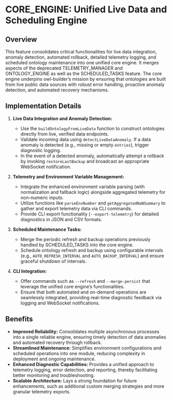 # CORE_ENGINE: Unified Live Data and Scheduling Engine

## Overview
This feature consolidates critical functionalities for live data integration, anomaly detection, automated rollback, detailed telemetry logging, and scheduled ontology maintenance into one unified core engine. It merges aspects of the deprecated TELEMETRY_MANAGER and ONTOLOGY_ENGINE as well as the SCHEDULED_TASKS feature. The core engine underpins owl-builder’s mission by ensuring that ontologies are built from live public data sources with robust error handling, proactive anomaly detection, and automated recovery mechanisms.

## Implementation Details
1. **Live Data Integration and Anomaly Detection:**
   - Use the `buildOntologyFromLiveData` function to construct ontologies directly from live, verified data endpoints.
   - Validate incoming data using `detectLiveDataAnomaly`. If a data anomaly is detected (e.g., missing or empty `entries`), trigger diagnostic logging.
   - In the event of a detected anomaly, automatically attempt a rollback by invoking `restoreLastBackup` and broadcast an appropriate WebSocket notification.

2. **Telemetry and Environment Variable Management:**
   - Integrate the enhanced environment variable parsing (with normalization and fallback logic) alongside aggregated telemetry for non-numeric inputs.
   - Utilize functions like `parseEnvNumber` and `getAggregatedNaNSummary` to gather and export telemetry data via CLI commands.
   - Provide CLI export functionality (`--export-telemetry`) for detailed diagnostics in JSON and CSV formats.

3. **Scheduled Maintenance Tasks:**
   - Merge the periodic refresh and backup operations previously handled by SCHEDULED_TASKS into the core engine.
   - Schedule ontology refresh and backup using configurable intervals (e.g., `AUTO_REFRESH_INTERVAL` and `AUTO_BACKUP_INTERVAL`) and ensure graceful shutdown of intervals.

4. **CLI Integration:**
   - Offer commands such as `--refresh` and `--merge-persist` that leverage the unified core engine’s functionalities.
   - Ensure that both automated and on-demand operations are seamlessly integrated, providing real-time diagnostic feedback via logging and WebSocket notifications.

## Benefits
- **Improved Reliability:** Consolidates multiple asynchronous processes into a single reliable engine, ensuring timely detection of data anomalies and automated recovery through rollback.
- **Streamlined Maintenance:** Simplifies environment configurations and scheduled operations into one module, reducing complexity in deployment and ongoing maintenance.
- **Enhanced Diagnostic Capabilities:** Provides a unified approach to telemetry logging, error detection, and reporting, thereby facilitating better monitoring and troubleshooting.
- **Scalable Architecture:** Lays a strong foundation for future enhancements, such as additional custom merging strategies and more granular telemetry exports.
